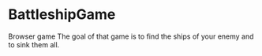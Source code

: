 # BattleshipGame
Browser game
The goal of that game is to find the ships of your enemy and to sink them all.
